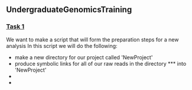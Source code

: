 ## UndergraduateGenomicsTraining

### <u>Task 1</u>

We want to make a script that will form the preparation steps for a new analysis
In this script we will do the following:
- make a new directory for our project called 'NewProject'
- produce symbolic links for all of our raw reads in the directory *** into 'NewProject'
- 
- 

